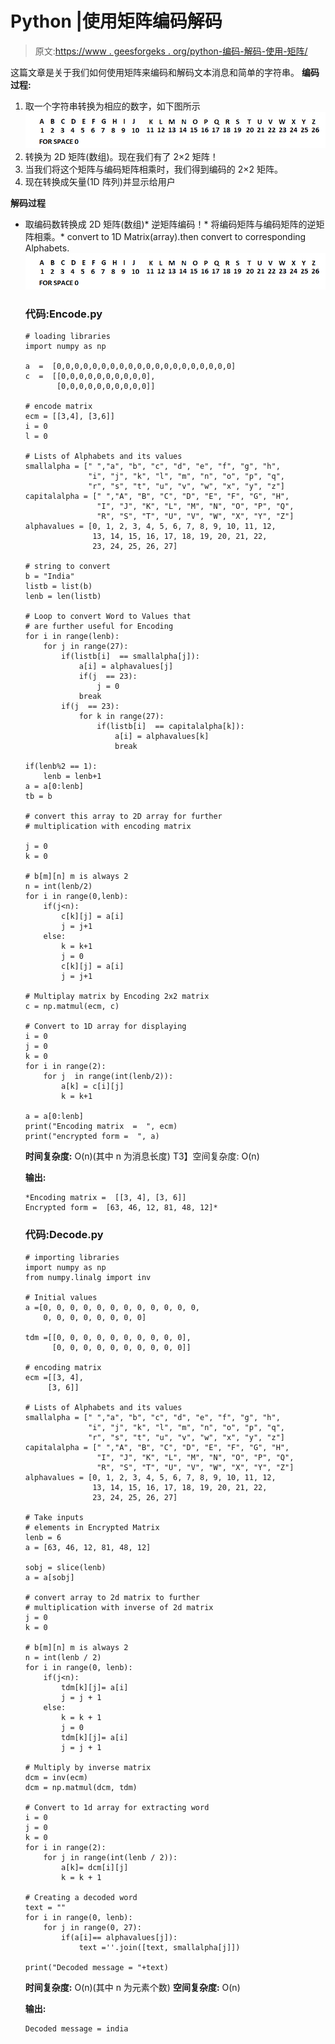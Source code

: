 # Python |使用矩阵编码解码

> 原文:[https://www . geesforgeks . org/python-编码-解码-使用-矩阵/](https://www.geeksforgeeks.org/python-encoding-decoding-using-matrix/)

这篇文章是关于我们如何使用矩阵来编码和解码文本消息和简单的字符串。
**编码过程:**

1.  取一个字符串转换为相应的数字，如下图所示
    ![](img/5bb20c71fa07b370c6b9c8ba837393e2.png)
2.  转换为 2D 矩阵(数组)。现在我们有了 2×2 矩阵！
3.  当我们将这个矩阵与编码矩阵相乘时，我们得到编码的 2×2 矩阵。
4.  现在转换成矢量(1D 阵列)并显示给用户

**解码过程**

*   取编码数转换成 2D 矩阵(数组)*   逆矩阵编码！*   将编码矩阵与编码矩阵的逆矩阵相乘。*   convert to 1D Matrix(array).then convert to corresponding Alphabets.
    ![](img/5bb20c71fa07b370c6b9c8ba837393e2.png)

    ### **代码:Encode.py**

    ```
    # loading libraries
    import numpy as np

    a  =  [0,0,0,0,0,0,0,0,0,0,0,0,0,0,0,0,0,0,0,0]
    c  =  [[0,0,0,0,0,0,0,0,0,0],
           [0,0,0,0,0,0,0,0,0,0]]

    # encode matrix
    ecm = [[3,4], [3,6]]
    i = 0
    l = 0

    # Lists of Alphabets and its values
    smallalpha = [" ","a", "b", "c", "d", "e", "f", "g", "h",
                  "i", "j", "k", "l", "m", "n", "o", "p", "q",
                  "r", "s", "t", "u", "v", "w", "x", "y", "z"]
    capitalalpha = [" ","A", "B", "C", "D", "E", "F", "G", "H",
                    "I", "J", "K", "L", "M", "N", "O", "P", "Q",
                    "R", "S", "T", "U", "V", "W", "X", "Y", "Z"]
    alphavalues = [0, 1, 2, 3, 4, 5, 6, 7, 8, 9, 10, 11, 12,
                   13, 14, 15, 16, 17, 18, 19, 20, 21, 22,
                   23, 24, 25, 26, 27]

    # string to convert 
    b = "India"
    listb = list(b)
    lenb = len(listb)

    # Loop to convert Word to Values that 
    # are further useful for Encoding
    for i in range(lenb):
        for j in range(27):
            if(listb[i]  == smallalpha[j]):
                a[i] = alphavalues[j]
                if(j  == 23):
                    j = 0
                break
            if(j  == 23):
                for k in range(27):
                    if(listb[i]  == capitalalpha[k]):
                        a[i] = alphavalues[k]
                        break

    if(lenb%2 == 1):
        lenb = lenb+1
    a = a[0:lenb]
    tb = b

    # convert this array to 2D array for further 
    # multiplication with encoding matrix

    j = 0
    k = 0

    # b[m][n] m is always 2
    n = int(lenb/2)
    for i in range(0,lenb):
        if(j<n):
            c[k][j] = a[i]
            j = j+1
        else:
            k = k+1
            j = 0
            c[k][j] = a[i]
            j = j+1

    # Multiplay matrix by Encoding 2x2 matrix 
    c = np.matmul(ecm, c)

    # Convert to 1D array for displaying 
    i = 0
    j = 0
    k = 0
    for i in range(2):
        for j  in range(int(lenb/2)):
            a[k] = c[i][j]
            k = k+1

    a = a[0:lenb]
    print("Encoding matrix  =  ", ecm)
    print("encrypted form =  ", a)
    ```

    **时间复杂度:** O(n)(其中 n 为消息长度)
    T3】空间复杂度: O(n)

    **输出:**

    ```
    *Encoding matrix =  [[3, 4], [3, 6]]
    Encrypted form =  [63, 46, 12, 81, 48, 12]*

    ```

    ### **代码:Decode.py**

    ```
    # importing libraries
    import numpy as np
    from numpy.linalg import inv

    # Initial values
    a =[0, 0, 0, 0, 0, 0, 0, 0, 0, 0, 0, 0,
        0, 0, 0, 0, 0, 0, 0, 0]

    tdm =[[0, 0, 0, 0, 0, 0, 0, 0, 0, 0], 
          [0, 0, 0, 0, 0, 0, 0, 0, 0, 0]]

    # encoding matrix
    ecm =[[3, 4],
         [3, 6]]

    # Lists of Alphabets and its values
    smallalpha = [" ","a", "b", "c", "d", "e", "f", "g", "h",
                  "i", "j", "k", "l", "m", "n", "o", "p", "q",
                  "r", "s", "t", "u", "v", "w", "x", "y", "z"]
    capitalalpha = [" ","A", "B", "C", "D", "E", "F", "G", "H",
                    "I", "J", "K", "L", "M", "N", "O", "P", "Q",
                    "R", "S", "T", "U", "V", "W", "X", "Y", "Z"]
    alphavalues = [0, 1, 2, 3, 4, 5, 6, 7, 8, 9, 10, 11, 12,
                   13, 14, 15, 16, 17, 18, 19, 20, 21, 22,
                   23, 24, 25, 26, 27]

    # Take inputs
    # elements in Encrypted Matrix
    lenb = 6
    a = [63, 46, 12, 81, 48, 12]

    sobj = slice(lenb)
    a = a[sobj]

    # convert array to 2d matrix to further 
    # multiplication with inverse of 2d matrix
    j = 0
    k = 0

    # b[m][n] m is always 2
    n = int(lenb / 2)
    for i in range(0, lenb):
        if(j<n):
            tdm[k][j]= a[i]
            j = j + 1
        else:
            k = k + 1
            j = 0
            tdm[k][j]= a[i]
            j = j + 1

    # Multiply by inverse matrix
    dcm = inv(ecm)
    dcm = np.matmul(dcm, tdm)

    # Convert to 1d array for extracting word
    i = 0
    j = 0
    k = 0
    for i in range(2):
        for j in range(int(lenb / 2)):
            a[k]= dcm[i][j]
            k = k + 1

    # Creating a decoded word
    text = ""
    for i in range(0, lenb):
        for j in range(0, 27):
            if(a[i]== alphavalues[j]):
                text =''.join([text, smallalpha[j]])

    print("Decoded message = "+text)
    ```

     **时间复杂度:** O(n)(其中 n 为元素个数)
    **空间复杂度:** O(n)

    **输出:**

    ```
    Decoded message = india 
    ```